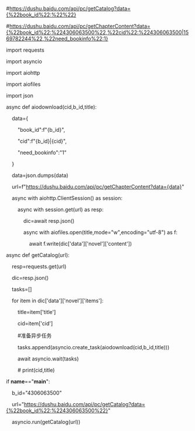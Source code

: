 #https://dushu.baidu.com/api/pc/getCatalog?data={%22book_id%22:%22%22}

#https://dushu.baidu.com/api/pc/getChapterContent?data={%22book_id%22:%224306063500%22,%22cid%22:%224306063500|1569782244%22,%22need_bookinfo%22:1}

import requests

import asyncio

import aiohttp

import aiofiles

import json

  

async def aiodownload(cid,b_id,title):

    data={

        "book_id":f"{b_id}",

        "cid":f"{b_id}|{cid}",

        "need_bookinfo":"1"

    }

    data=json.dumps(data)

    url=f"https://dushu.baidu.com/api/pc/getChapterContent?data={data}"

    async with aiohttp.ClientSession() as session:

        async with session.get(url) as resp:

            dic=await resp.json()

            async with aiofiles.open(title,mode="w",encoding="utf-8") as f:

                await f.write(dic['data']['novel']['content'])  

  
  
  

async def getCatalog(url):

    resp=requests.get(url)

    dic=resp.json()

    tasks=[]

    for item in dic['data']['novel']['items']:

        title=item['title']

        cid=item['cid']

        #准备异步任务

        tasks.append(asyncio.create_task(aiodownload(cid,b_id,title)))

        await asyncio.wait(tasks)

        # print(cid,title)

  

if __name__=="__main__":

    b_id="4306063500"

    url="https://dushu.baidu.com/api/pc/getCatalog?data={%22book_id%22:%224306063500%22}"

    asyncio.run(getCatalog(url))